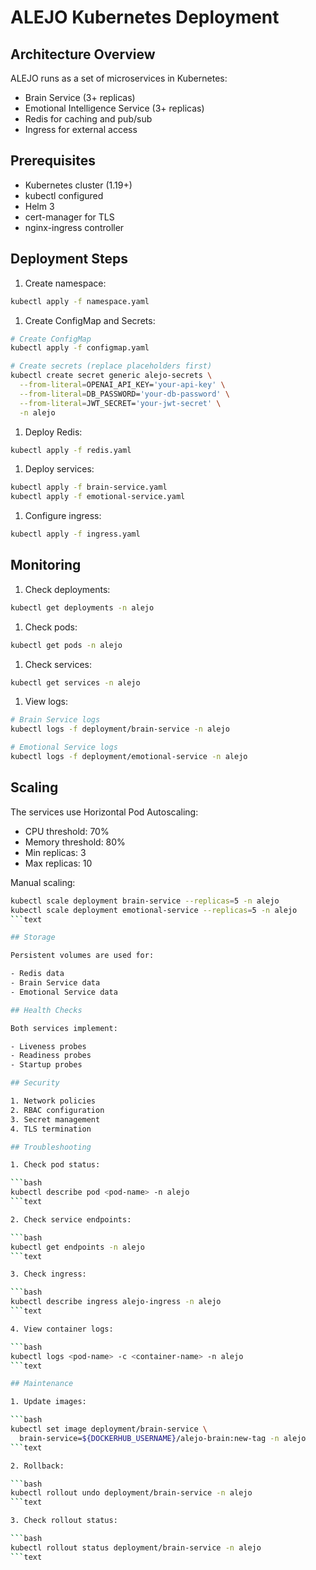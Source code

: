 # ALEJO Kubernetes Deployment

## Architecture Overview

ALEJO runs as a set of microservices in Kubernetes:

- Brain Service (3+ replicas)
- Emotional Intelligence Service (3+ replicas)
- Redis for caching and pub/sub
- Ingress for external access

## Prerequisites

- Kubernetes cluster (1.19+)
- kubectl configured
- Helm 3
- cert-manager for TLS
- nginx-ingress controller

## Deployment Steps

1. Create namespace:

```bash
kubectl apply -f namespace.yaml
```

1. Create ConfigMap and Secrets:

```bash
# Create ConfigMap
kubectl apply -f configmap.yaml

# Create secrets (replace placeholders first)
kubectl create secret generic alejo-secrets \
  --from-literal=OPENAI_API_KEY='your-api-key' \
  --from-literal=DB_PASSWORD='your-db-password' \
  --from-literal=JWT_SECRET='your-jwt-secret' \
  -n alejo
```

1. Deploy Redis:

```bash
kubectl apply -f redis.yaml
```

1. Deploy services:

```bash
kubectl apply -f brain-service.yaml
kubectl apply -f emotional-service.yaml
```

1. Configure ingress:

```bash
kubectl apply -f ingress.yaml
```

## Monitoring

1. Check deployments:

```bash
kubectl get deployments -n alejo
```

1. Check pods:

```bash
kubectl get pods -n alejo
```

1. Check services:

```bash
kubectl get services -n alejo
```

1. View logs:

```bash
# Brain Service logs
kubectl logs -f deployment/brain-service -n alejo

# Emotional Service logs
kubectl logs -f deployment/emotional-service -n alejo
```

## Scaling

The services use Horizontal Pod Autoscaling:

- CPU threshold: 70%
- Memory threshold: 80%
- Min replicas: 3
- Max replicas: 10

Manual scaling:

```bash
kubectl scale deployment brain-service --replicas=5 -n alejo
kubectl scale deployment emotional-service --replicas=5 -n alejo
```text

## Storage

Persistent volumes are used for:

- Redis data
- Brain Service data
- Emotional Service data

## Health Checks

Both services implement:

- Liveness probes
- Readiness probes
- Startup probes

## Security

1. Network policies
2. RBAC configuration
3. Secret management
4. TLS termination

## Troubleshooting

1. Check pod status:

```bash
kubectl describe pod <pod-name> -n alejo
```text

2. Check service endpoints:

```bash
kubectl get endpoints -n alejo
```text

3. Check ingress:

```bash
kubectl describe ingress alejo-ingress -n alejo
```text

4. View container logs:

```bash
kubectl logs <pod-name> -c <container-name> -n alejo
```text

## Maintenance

1. Update images:

```bash
kubectl set image deployment/brain-service \
  brain-service=${DOCKERHUB_USERNAME}/alejo-brain:new-tag -n alejo
```text

2. Rollback:

```bash
kubectl rollout undo deployment/brain-service -n alejo
```text

3. Check rollout status:

```bash
kubectl rollout status deployment/brain-service -n alejo
```text
